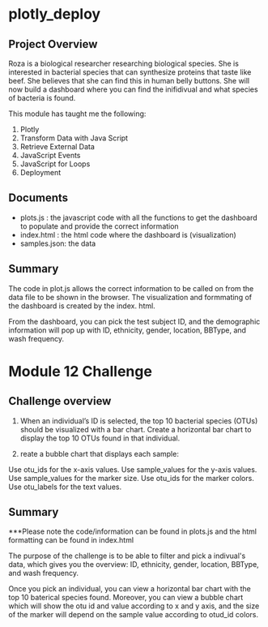 # plotly_deploy

## Project Overview 
Roza is a biological researcher researching biological species. She is interested in bacterial species that can synthesize proteins that taste like beef. She believes that she can find this in human belly buttons. She will now build a dashboard where you can find the inifidivual and what species of bacteria is found. 

This module has taught me the following:

1. Plotly
2. Transform Data with Java Script
3. Retrieve External Data
4. JavaScript Events
5. JavaScript for Loops 
6. Deployment

        
## Documents

- plots.js : the javascript code with all the functions to get the dashboard to populate and provide the correct information
- index.html : the html code where the dashboard is (visualization)
- samples.json: the data 

## Summary

The code in plot.js allows the correct information to be called on from the data file to be shown in the browser. The visualization and formmating of the dashboard is created by the index. html. 

From the dashboard, you can pick the test subject ID, and the demographic information will pop up with ID, ethnicity, gender, location, BBType, and wash frequency. 

# Module 12 Challenge 

## Challenge overview

1. When an individual’s ID is selected, the top 10 bacterial species (OTUs) should be visualized with a bar chart. Create a horizontal bar chart to display the top 10 OTUs found in that individual.

2. reate a bubble chart that displays each sample:

Use otu_ids for the x-axis values.
Use sample_values for the y-axis values.
Use sample_values for the marker size.
Use otu_ids for the marker colors.
Use otu_labels for the text values.


## Summary 
***Please note the code/information can be found in plots.js and the html formatting can be found in index.html

The purpose of the challenge is to be able to filter and pick a indivual's data, which gives you the overview: ID, ethnicity, gender, location, BBType, and wash frequency. 

Once you pick an individual, you can view a horizontal bar chart with the top 10 baterical species found. Moreover, you can view a bubble chart which will show the otu id and value according to x and y axis, and the size of the marker will depend on the sample value according to otud_id colors. 
